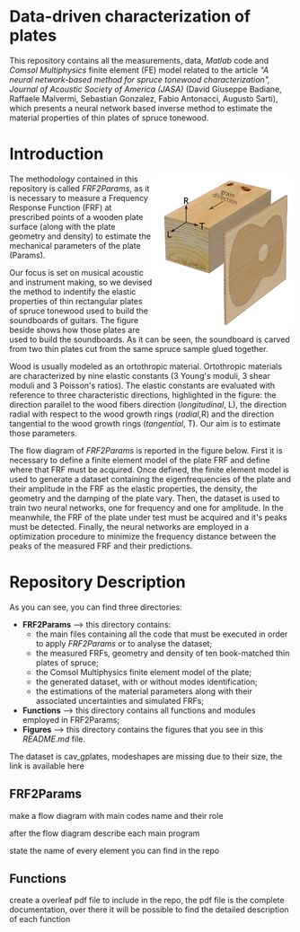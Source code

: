 # Data-driven characterization of plates
This repository contains all the measurements, data, *Matlab* code and *Comsol Multiphysics* finite element (FE) model related to the article *"A neural network-based method for spruce tonewood characterization", Journal of Acoustic Society of America (JASA)* (David Giuseppe Badiane, Raffaele Malvermi, Sebastian Gonzalez, Fabio Antonacci, Augusto Sarti), which presents a neural network based inverse method to estimate the material properties of thin plates of spruce tonewood. 


# Introduction

  <img align="right" src="/Figures/wood_directions.png" width="250"> The methodology contained in this repository is called *FRF2Params*, as it is necessary to measure a Frequency Response Function (FRF) at prescribed points of a wooden plate surface (along with the plate geometry and density) to estimate the mechanical parameters of the plate (Params). 

Our focus is set on musical acoustic and instrument making, so we devised the method to indentify the elastic properties of thin rectangular plates of spruce tonewood used to build the soundboards of guitars. The figure beside shows how those plates are used to build the soundboards. As it can be seen, the soundboard is carved from two thin plates cut from the same spruce sample glued together. 

Wood is usually modeled as an ortothropic material. Ortothropic materials are characterized by nine elastic constants (3 Young's moduli, 3 shear moduli and 3 Poisson's ratios). The elastic constants are evaluated with reference to three characteristic directions, highlighted in the figure: the direction parallel to the wood fibers direction (*longitudinal*, L), the direction radial with respect to the wood growth rings (*radial*,R) and the direction tangential to the wood growth rings (*tangential*, T). Our aim is to estimate those parameters. 

The flow diagram of *FRF2Params* is reported in the figure below. First it is necessary to define a finite element model of the plate FRF and define where that FRF must be acquired. Once defined, the finite element model is used to generate a dataset containing the eigenfrequencies of the plate and their amplitude in the FRF as the elastic properties, the density, the geometry and the damping of the plate vary. Then, the dataset is used to train two neural networks, one for frequency and one for amplitude. In the meanwhile, the FRF of the plate under test must be acquired and it's peaks must be detected. Finally, the neural networks are employed in a optimization procedure to minimize the frequency distance between the peaks of the measured FRF and their predictions.

# Repository Description

As you can see, you can find three directories:
- **FRF2Params** --> this directory contains:
   - the main files containing all the code that must be executed in order to apply *FRF2Params* or to analyse the dataset;
   - the measured FRFs, geometry and density of ten book-matched thin plates of spruce;
   - the Comsol Multiphysics finite element model of the plate;
   - the generated dataset, with or without modes identification;
   - the estimations of the material parameters along with their associated uncertainties and simulated FRFs;
- **Functions** --> this directory contains all functions and modules employed in FRF2Params;
- **Figures** --> this directory contains the figures that you see in this *README.md* file. 


The dataset is cav_gplates, modeshapes are missing due to their size, the link is available here 


## FRF2Params

make a flow diagram with main codes name and their role

after the flow diagram describe each main program

state the name of every element you can find in the repo

## Functions

create a overleaf pdf file to include in the repo, the pdf file is the complete documentation, over there it will be possible to find the detailed description of each function







